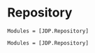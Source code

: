 # Repository

```@index
Modules = [JDP.Repository]
```

```@autodocs
Modules = [JDP.Repository]
```
